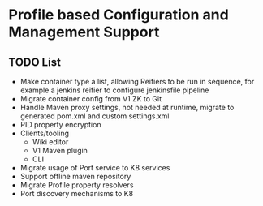 # Profile based Configuration and Management Support #
## TODO List ##

* Make container type a list, allowing Reifiers to be run in sequence, for example a jenkins reifier to configure jenkinsfile pipeline
* Migrate container config from V1 ZK to Git
* Handle Maven proxy settings, not needed at runtime, migrate to generated pom.xml and custom settings.xml
* PID property encryption
* Clients/tooling
	* Wiki editor
	* V1 Maven plugin
	* CLI
* Migrate usage of Port service to K8 services
* Support offline maven repository
* Migrate Profile property resolvers
* Port discovery mechanisms to K8
